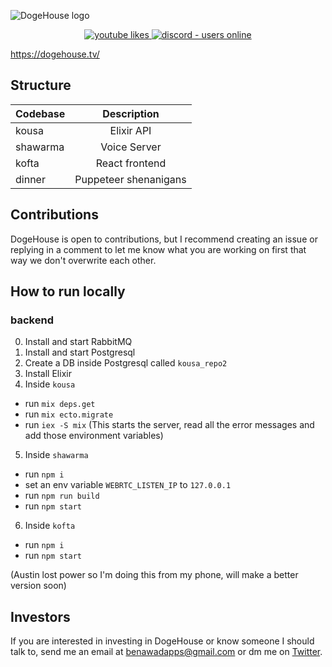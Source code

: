 ![DogeHouse logo](/dogehouse-github.png "DogeHouse")

<p align="center">
  <a href="https://www.youtube.com/watch?v=hy-EhJ_tTQo&t" target="_blank">
    <img src="https://img.shields.io/youtube/likes/hy-EhJ_tTQo?style=for-the-badge" alt="youtube likes" />
  </a>
  <a href="https://discord.gg/wCbKBZF9cV">
    <img src="https://img.shields.io/discord/810571477316403233?style=for-the-badge" alt="discord - users online" />
  </a>
</p>

https://dogehouse.tv/

## Structure
| Codebase    | Description           |
| :---        |    :----:             |
| kousa       | Elixir API            |
| shawarma    | Voice Server          |
| kofta       | React frontend        |
| dinner      | Puppeteer shenanigans |


## Contributions

DogeHouse is open to contributions, but I recommend creating an issue or replying in a comment to let me know what you are working on first that way we don't overwrite each other.

## How to run locally

### backend

0. Install and start RabbitMQ
1. Install and start Postgresql
2. Create a DB inside Postgresql called `kousa_repo2`
3. Install Elixir
4. Inside `kousa` 
- run `mix deps.get`
- run `mix ecto.migrate`
- run `iex -S mix` (This starts the server, read all the error messages and add those environment variables)
5. Inside `shawarma`
- run `npm i`
- set an env variable `WEBRTC_LISTEN_IP` to `127.0.0.1`
- run `npm run build`
- run `npm start`
6. Inside `kofta`
- run `npm i`
- run `npm start`

(Austin lost power so I'm doing this from my phone, will make a better version soon)

## Investors

If you are interested in investing in DogeHouse or know someone I should talk to, send me an email at benawadapps@gmail.com or dm me on [Twitter](https://twitter.com/benawad).
